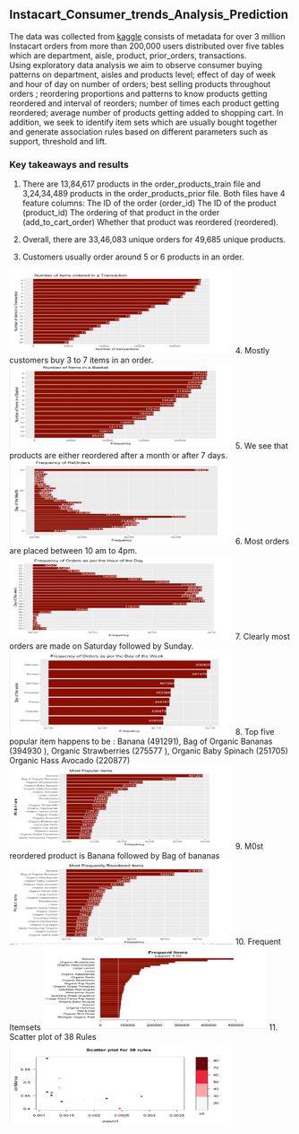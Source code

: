 ## Instacart_Consumer_trends_Analysis_Prediction

The data was collected from [kaggle](https://www.kaggle.com/c/instacart-market-basket-analysis) consists of metadata for over 3 million Instacart orders from more than 200,000 users distributed over five tables which are department, aisle, product, prior_orders, transactions. <br>
Using exploratory data analysis we aim to observe consumer buying patterns on department, aisles and products level; effect of day of week and hour of day on number of orders; best selling products throughout orders ; reordering proportions and patterns to know products getting reordered and interval of reorders; number of times each product getting reordered; average number of products getting added to shopping cart. In addition, we seek to identify item sets which are usually bought together and generate association rules based on different parameters such as support, threshold and lift. 

### Key takeaways and results
1. There are 13,84,617 products in the order_products_train file and 3,24,34,489 products in the order_products_prior file. Both files have 4 feature columns:
The ID of the order (order_id)
The ID of the product (product_id)
The ordering of that product in the order (add_to_cart_order)
Whether that product was reordered (reordered).
2. Overall, there are 33,46,083 unique orders for 49,685 unique products.

3. Customers usually order around 5 or 6 products in an order. 
<img src="https://github.com/sharmasapna/Instacart_Consumer_trends_Analysis_Prediction/blob/main/images/insta10.png" width="400" height="150">
4. Mostly customers buy 3 to 7 items in an order.  
<img src="https://github.com/sharmasapna/Instacart_Consumer_trends_Analysis_Prediction/blob/main/images/insta1.png" width="400" height="150">
5. We see that products are either reordered after a month or after 7 days.
<img src="https://github.com/sharmasapna/Instacart_Consumer_trends_Analysis_Prediction/blob/main/images/insta2.png" width="400" height="150">
6. Most orders are placed between 10 am to 4pm. 
<img src="https://github.com/sharmasapna/Instacart_Consumer_trends_Analysis_Prediction/blob/main/images/insta3.png" width="400" height="150">
7. Clearly most orders are made on Saturday followed by Sunday.
<img src="https://github.com/sharmasapna/Instacart_Consumer_trends_Analysis_Prediction/blob/main/images/insta4.png" width="400" height="150">
8. Top five popular item happens to be :   
Banana	(491291),			
Bag of Organic Bananas	(394930	),		
Organic Strawberries	(275577	),		
Organic Baby Spinach	(251705)			
Organic Hass Avocado	(220877)   
<img src="https://github.com/sharmasapna/Instacart_Consumer_trends_Analysis_Prediction/blob/main/images/insta6.png" width="400" height="150">
9. M0st reordered product is Banana followed by Bag of bananas
<img src="https://github.com/sharmasapna/Instacart_Consumer_trends_Analysis_Prediction/blob/main/images/insta5.png" width="400" height="150">
10. Frequent Itemsets
<img src="https://github.com/sharmasapna/Instacart_Consumer_trends_Analysis_Prediction/blob/main/images/insta7.png" width="400" height="150">
11. Scatter plot of 38 Rules
<img src="https://github.com/sharmasapna/Instacart_Consumer_trends_Analysis_Prediction/blob/main/images/insta9.png" width="400" height="150">

